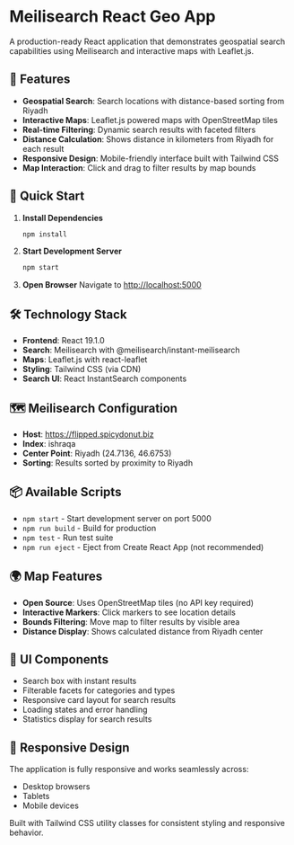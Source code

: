 # Meilisearch React Geo App

A production-ready React application that demonstrates geospatial search capabilities using Meilisearch and interactive maps with Leaflet.js.

## 🌟 Features

- **Geospatial Search**: Search locations with distance-based sorting from Riyadh
- **Interactive Maps**: Leaflet.js powered maps with OpenStreetMap tiles
- **Real-time Filtering**: Dynamic search results with faceted filters
- **Distance Calculation**: Shows distance in kilometers from Riyadh for each result
- **Responsive Design**: Mobile-friendly interface built with Tailwind CSS
- **Map Interaction**: Click and drag to filter results by map bounds

## 🚀 Quick Start

1. **Install Dependencies**
   ```bash
   npm install
   ```

2. **Start Development Server**
   ```bash
   npm start
   ```

3. **Open Browser**
   Navigate to [http://localhost:5000](http://localhost:5000)

## 🛠 Technology Stack

- **Frontend**: React 19.1.0
- **Search**: Meilisearch with @meilisearch/instant-meilisearch
- **Maps**: Leaflet.js with react-leaflet
- **Styling**: Tailwind CSS (via CDN)
- **Search UI**: React InstantSearch components

## 🗺 Meilisearch Configuration

- **Host**: https://flipped.spicydonut.biz
- **Index**: ishraqa
- **Center Point**: Riyadh (24.7136, 46.6753)
- **Sorting**: Results sorted by proximity to Riyadh

## 📦 Available Scripts

- `npm start` - Start development server on port 5000
- `npm run build` - Build for production
- `npm test` - Run test suite
- `npm run eject` - Eject from Create React App (not recommended)

## 🌍 Map Features

- **Open Source**: Uses OpenStreetMap tiles (no API key required)
- **Interactive Markers**: Click markers to see location details
- **Bounds Filtering**: Move map to filter results by visible area
- **Distance Display**: Shows calculated distance from Riyadh center

## 🎨 UI Components

- Search box with instant results
- Filterable facets for categories and types
- Responsive card layout for search results
- Loading states and error handling
- Statistics display for search results

## 📱 Responsive Design

The application is fully responsive and works seamlessly across:
- Desktop browsers
- Tablets
- Mobile devices

Built with Tailwind CSS utility classes for consistent styling and responsive behavior.
